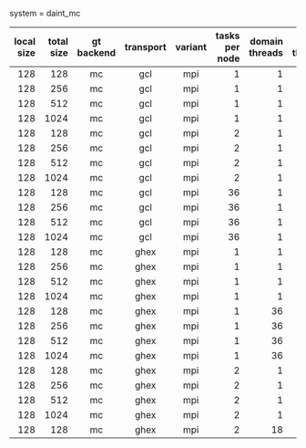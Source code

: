 

system  = daint_mc

|  local size | total size | gt backend | transport | variant | tasks per node | domain threads | omp threads | nodes | cols per sec |     time
|------------:|-----------:|:----------:|:---------:|:-------:|-------------:|--------------:|-----------:|------:|-----------:|--------:
|         128 |        128 |         mc |       gcl |     mpi |            1 |             1 |         36 |     1 |    10989.2 |  1.49092
|         128 |        256 |         mc |       gcl |     mpi |            1 |             1 |         36 |     4 |    10488.9 |  1.56203
|         128 |        512 |         mc |       gcl |     mpi |            1 |             1 |         36 |    16 |        nan |      nan
|         128 |       1024 |         mc |       gcl |     mpi |            1 |             1 |         36 |    64 |        nan |      nan
|         128 |        128 |         mc |       gcl |     mpi |            2 |             1 |         18 |     1 |    12103.2 |  1.35369
|         128 |        256 |         mc |       gcl |     mpi |            2 |             1 |         18 |     4 |  11655.925 |  1.40564
|         128 |        512 |         mc |       gcl |     mpi |            2 |             1 |         18 |    16 |        nan |      nan
|         128 |       1024 |         mc |       gcl |     mpi |            2 |             1 |         18 |    64 |        nan |      nan
|         128 |        128 |         mc |       gcl |     mpi |           36 |             1 |          1 |     1 |    21438.9 | 0.764219
|         128 |        256 |         mc |       gcl |     mpi |           36 |             1 |          1 |     4 |  19649.125 | 0.833829
|         128 |        512 |         mc |       gcl |     mpi |           36 |             1 |          1 |    16 |        nan |      nan
|         128 |       1024 |         mc |       gcl |     mpi |           36 |             1 |          1 |    64 |        nan |      nan
|         128 |        128 |         mc |      ghex |     mpi |            1 |             1 |         36 |     1 |    11030.0 |   1.4854
|         128 |        256 |         mc |      ghex |     mpi |            1 |             1 |         36 |     4 |  11380.225 |  1.43969
|         128 |        512 |         mc |      ghex |     mpi |            1 |             1 |         36 |    16 |        nan |      nan
|         128 |       1024 |         mc |      ghex |     mpi |            1 |             1 |         36 |    64 |        nan |      nan
|         128 |        128 |         mc |      ghex |     mpi |            1 |            36 |          1 |     1 |    11012.5 |  1.48776
|         128 |        256 |         mc |      ghex |     mpi |            1 |            36 |          1 |     4 |    10041.5 |  1.63163
|         128 |        512 |         mc |      ghex |     mpi |            1 |            36 |          1 |    16 |        nan |      nan
|         128 |       1024 |         mc |      ghex |     mpi |            1 |            36 |          1 |    64 |        nan |      nan
|         128 |        128 |         mc |      ghex |     mpi |            2 |             1 |         18 |     1 |    12340.0 |  1.32772
|         128 |        256 |         mc |      ghex |     mpi |            2 |             1 |         18 |     4 |  11984.525 |   1.3671
|         128 |        512 |         mc |      ghex |     mpi |            2 |             1 |         18 |    16 |        nan |      nan
|         128 |       1024 |         mc |      ghex |     mpi |            2 |             1 |         18 |    64 |        nan |      nan
|         128 |        128 |         mc |      ghex |     mpi |            2 |            18 |          1 |     1 |    13203.0 |  1.24093
